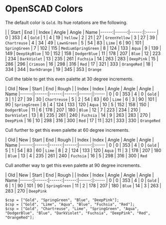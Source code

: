 # OpenSCAD Colors

The default color is `Gold`.
Its hue rotations are the following.

|       | Start |   End |
| Index | Angle | Angle | Name
|------:|------:|------:|:-----
|     0 |   353 |     4 | `Gold`
|     1 |     4 |    19 | `Yellow`
|     2 |    21 |    27 | `GreenYellow`
|     3 |    27 |    39 | `Chartreuse`
|     4 |    34 |    49 | `LawnGreen`
|     5 |    54 |    83 | `Lime`
|     6 |    90 |   101 | `SpringGreen`
|     7 |   102 |   115 | `MediumSpringGreen`
|     8 |   124 |   133 | `Aqua`
|     9 |   139 |   149 | `DeepSkyBlue`
|    10 |   152 |   158 | `DodgerBlue`
|    11 |   178 |   207 | `Blue`
|    12 |   223 |   234 | `DarkViolet`
|    13 |   235 |   261 | `Fuchsia`
|    14 |   263 |   283 | `DeepPink`
|    15 |   286 |   296 | `Crimson`
|    16 |   298 |   316 | `Red`
|    17 |   321 |   333 | `OrangeRed`
|    18 |   334 |   344 | `DarkOrange`
|    19 |   345 |   353 | `Orange`

Cull the table to get this even palette at 30 degree increments.

|   Old |   New | Start |   End | Rough |
| Index | Index | Angle | Angle | Angle | Name
|------:|------:|------:|------:|------:|:-----
|     0 |     0 |   353 |     4 |     0 | `Gold`
|     3 |     1 |    27 |    39 |    30 | `Chartreuse`
|     5 |     2 |    54 |    83 |    60 | `Lime`
|     6 |     3 |    90 |   101 |    90 | `SpringGreen`
|     8 |     4 |   124 |   133 |   120 | `Aqua`
|    10 |     5 |   152 |   158 |   150 | `DodgerBlue`
|    11 |     6 |   178 |   207 |   180 | `Blue`
|    12 |     7 |   223 |   234 |   210 | `DarkViolet`
|    13 |     8 |   235 |   261 |   240 | `Fuchsia`
|    14 |     9 |   263 |   283 |   270 | `DeepPink`
|    16 |    10 |   298 |   316 |   300 | `Red`
|    17 |    11 |   321 |   333 |   330 | `OrangeRed`

Cull further to get this even palette at 60 degree increments.

|   Old |   New | Start |   End | Rough |
| Index | Index | Angle | Angle | Angle | Name
|------:|------:|------:|------:|------:|:-----
|     0 |     0 |   353 |     4 |     0 | `Gold`
|     5 |     1 |    54 |    83 |    60 | `Lime`
|     8 |     2 |   124 |   133 |   120 | `Aqua`
|    11 |     3 |   178 |   207 |   180 | `Blue`
|    13 |     4 |   235 |   261 |   240 | `Fuchsia`
|    16 |     5 |   298 |   316 |   300 | `Red`

Cull another way to get this even palette at 90 degree increments.

|   Old |   New | Start |   End | Rough |
| Index | Index | Angle | Angle | Angle | Name
|------:|------:|------:|------:|------:|:-----
|     0 |     0 |   353 |     4 |     0 | `Gold`
|     6 |     1 |    90 |   101 |    90 | `SpringGreen`
|    11 |     2 |   178 |   207 |   180 | `Blue`
|    14 |     3 |   263 |   283 |   270 | `DeepPink`

```
$csp = ["Gold", "SpringGreen", "Blue", "DeepPink"];
$csp = ["Gold", "Lime", "Aqua", "Blue", "Fuchsia", "Red"];
$csp = ["Gold", "Chartreuse", "Lime", "SpringGreen", "Aqua", "DodgerBlue", "Blue", "DarkViolet", "Fuchsia", "DeepPink", "Red", "OrangeRed"];
```
